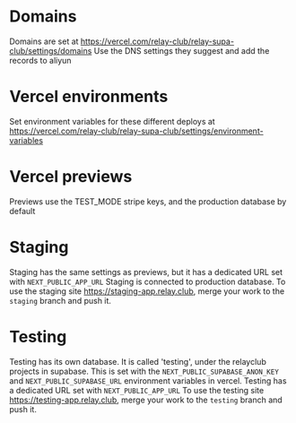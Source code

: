 # Domains

Domains are set at
https://vercel.com/relay-club/relay-supa-club/settings/domains
Use the DNS settings they suggest and add the records to aliyun

# Vercel environments

Set environment variables for these different deploys at https://vercel.com/relay-club/relay-supa-club/settings/environment-variables

# Vercel previews

Previews use the TEST_MODE stripe keys, and the production database by default

# Staging

Staging has the same settings as previews, but it has a dedicated URL set with `NEXT_PUBLIC_APP_URL`
Staging is connected to production database.
To use the staging site https://staging-app.relay.club, merge your work to the `staging` branch and push it.

# Testing

Testing has its own database. It is called 'testing', under the relayclub projects in supabase. This is set with the `NEXT_PUBLIC_SUPABASE_ANON_KEY` and `NEXT_PUBLIC_SUPABASE_URL` environment variables in vercel.
Testing has a dedicated URL set with `NEXT_PUBLIC_APP_URL`
To use the testing site https://testing-app.relay.club, merge your work to the `testing` branch and push it.
